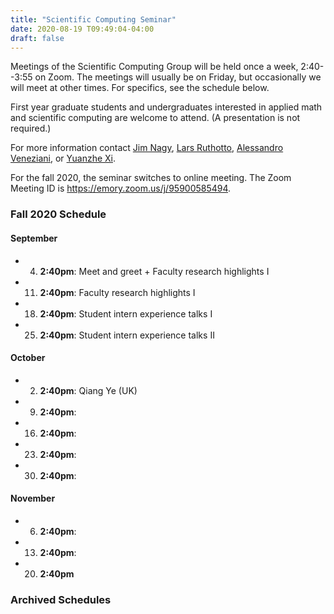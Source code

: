 ```yaml
---
title: "Scientific Computing Seminar"
date: 2020-08-19 T09:49:04-04:00
draft: false
---
```


Meetings of the Scientific Computing Group will be held once a week, 2:40--3:55 on Zoom. The meetings will usually be on Friday, but occasionally we will meet at other times. For specifics, see the schedule below. 

First year graduate students and undergraduates interested in applied math and scientific computing are welcome to attend. (A presentation is not required.)

For more information contact [Jim Nagy](http://www.mathcs.emory.edu/~nagy), [Lars Ruthotto](http://www.mathcs.emory.edu/~lruthot), [Alessandro Veneziani](http://www.mathcs.emory.edu/~ale), or [Yuanzhe Xi](http://www.math.emory.edu/~yxi26/).

For the fall 2020, the seminar switches to online meeting. The Zoom Meeting ID is https://emory.zoom.us/j/95900585494.


### Fall 2020 Schedule

#### September
* 4. **2:40pm**:  Meet and greet + Faculty research highlights I
* 11. **2:40pm**: Faculty research highlights I
* 18. **2:40pm**: Student intern experience talks I
* 25. **2:40pm**: Student intern experience talks II

#### October
* 2. **2:40pm**:  Qiang Ye (UK)
* 9. **2:40pm**:  
* 16. **2:40pm**:  
* 23. **2:40pm**:  
* 30. **2:40pm**: 


#### November  
* 6.  **2:40pm**:  
* 13. **2:40pm**:  
* 20. **2:40pm**   


### Archived Schedules

